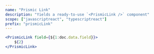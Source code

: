 ```yaml
---
name: "Prismic Link"
description: "Yields a ready-to-use `<PrismicLink />` component"
scope: ["javascriptreact", "typescriptreact"]
prefix: "prismicLink"
---
```


```jsx
<PrismicLink field={${1:doc.data.field}}>
	${2}
</PrismicLink>
```
